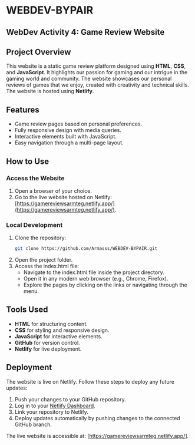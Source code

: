 # WEBDEV-BYPAIR
 
## WebDev Activity 4: Game Review Website

## Project Overview
This website is a static game review platform designed using **HTML**, **CSS**, and **JavaScript**. It highlights our passion for gaming and our intrigue in the gaming world and community. The website showcases our personal reviews of games that we enjoy, created with creativity and technical skills. The website is hosted using **Netlify**.

## Features
- Game review pages based on personal preferences.
- Fully responsive design with media queries.
- Interactive elements built with JavaScript.
- Easy navigation through a multi-page layout.

## How to Use

### Access the Website
1. Open a browser of your choice.
2. Go to the live website hosted on Netlify: [https://gamereviewsarmteg.netlify.app/](https://gamereviewsarmteg.netlify.app/).

### Local Development
1. Clone the repository:
   ```bash
   git clone https://github.com/Armasss/WEBDEV-BYPAIR.git
2. Open the project folder.
3. Access the index.html file:
   - Navigate to the index.html file inside the project directory.
   - Open it in any modern web browser (e.g., Chrome, Firefox).
   - Explore the pages by clicking on the links or navigating through the menu.

## Tools Used
- **HTML** for structuring content.
- **CSS** for styling and responsive design.
- **JavaScript** for interactive elements.
- **GitHub** for version control.
- **Netlify** for live deployment.

## Deployment
The website is live on Netlify. Follow these steps to deploy any future updates:
1. Push your changes to your GitHub repository.
2. Log in to your [Netlify Dashboard](https://app.netlify.com/).
3. Link your repository to Netlify.
4. Deploy updates automatically by pushing changes to the connected GitHub branch.

The live website is accessible at: [https://gamereviewsarmteg.netlify.app/].
